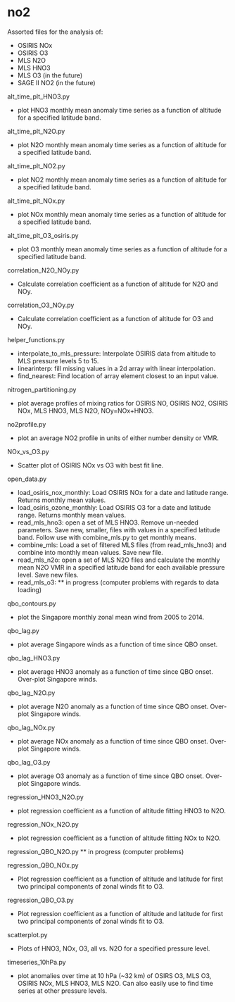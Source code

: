 # no2

Assorted files for the analysis of:
- OSIRIS NOx
- OSIRIS O3
- MLS N2O 
- MLS HNO3
- MLS O3 (in the future)
- SAGE II NO2 (in the future)


alt_time_plt_HNO3.py
- plot HNO3 monthly mean anomaly time series as a function of altitude for a specified latitude band.

alt_time_plt_N2O.py
- plot N2O monthly mean anomaly time series as a function of altitude for a specified latitude band.

alt_time_plt_NO2.py
- plot NO2 monthly mean anomaly time series as a function of altitude for a specified latitude band.

alt_time_plt_NOx.py
- plot NOx monthly mean anomaly time series as a function of altitude for a specified latitude band.

alt_time_plt_O3_osiris.py
- plot O3 monthly mean anomaly time series as a function of altitude for a specified latitude band.

correlation_N2O_NOy.py
- Calculate correlation coefficient as a function of altitude for N2O and NOy.

correlation_O3_NOy.py
- Calculate correlation coefficient as a function of altitude for O3 and NOy.

helper_functions.py
- interpolate_to_mls_pressure: Interpolate OSIRIS data from altitude to MLS pressure levels 5 to 15.
- linearinterp: fill missing values in a 2d array with linear interpolation.
- find_nearest: Find location of array element closest to an input value.

nitrogen_partitioning.py
- plot average profiles of mixing ratios for OSIRIS NO, OSIRIS NO2, OSIRIS NOx, MLS HNO3, MLS N2O, NOy=NOx+HNO3.

no2profile.py
- plot an average NO2 profile in units of either number density or VMR.

NOx_vs_O3.py
- Scatter plot of OSIRIS NOx vs O3 with best fit line.

open_data.py
- load_osiris_nox_monthly: Load OSIRIS NOx for a date and latitude range. Returns monthly mean values.
- load_osiris_ozone_monthly: Load OSIRIS O3 for a date and latitude range. Returns monthly mean values.
- read_mls_hno3: open a set of MLS HNO3. Remove un-needed parameters. Save new, smaller, files with values in a specified latitude band. Follow use with combine_mls.py to get monthly means.
- combine_mls: Load a set of filtered MLS files (from read_mls_hno3) and combine into monthly mean values. Save new file.
- read_mls_n2o: open a set of MLS N2O files and calculate the monthly mean N2O VMR in a specified latitude band for each available pressure level. Save new files.
- read_mls_o3: ** in progress (computer problems with regards to data loading)

qbo_contours.py
- plot the Singapore monthly zonal mean wind from 2005 to 2014.

qbo_lag.py
- plot average Singapore winds as a function of time since QBO onset.

qbo_lag_HNO3.py
- plot average HNO3 anomaly as a function of time since QBO onset. Over-plot Singapore winds.

qbo_lag_N2O.py
- plot average N2O anomaly as a function of time since QBO onset. Over-plot Singapore winds.

qbo_lag_NOx.py
- plot average NOx anomaly as a function of time since QBO onset. Over-plot Singapore winds.

qbo_lag_O3.py
- plot average O3 anomaly as a function of time since QBO onset. Over-plot Singapore winds.

regression_HNO3_N2O.py
- plot regression coefficient as a function of altitude fitting HNO3 to N2O.

regression_NOx_N2O.py
- plot regression coefficient as a function of altitude fitting NOx to N2O.

regression_QBO_N2O.py ** in progress (computer problems)

regression_QBO_NOx.py
- Plot regression coefficient as a function of altitude and latitude for first two principal components of zonal winds fit to O3.

regression_QBO_O3.py
- Plot regression coefficient as a function of altitude and latitude for first two principal components of zonal winds fit to O3.

scatterplot.py
- Plots of HNO3, NOx, O3, all vs. N2O for a specified pressure level.

timeseries_10hPa.py
- plot anomalies over time at 10 hPa (~32 km) of OSIRS O3, MLS O3, OSIRIS NOx, MLS HNO3, MLS N2O. Can also easily use to find time series at other pressure levels.
